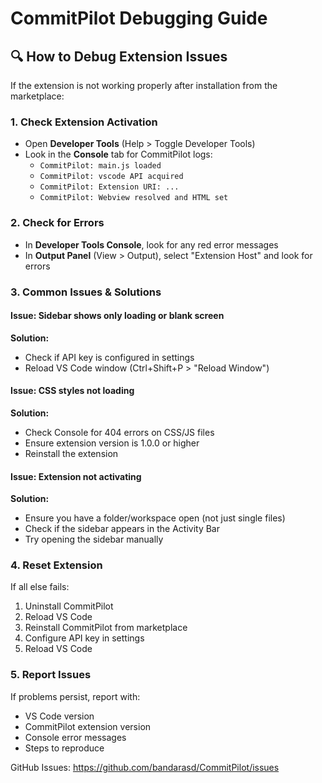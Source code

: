 # CommitPilot Debugging Guide

## 🔍 How to Debug Extension Issues

If the extension is not working properly after installation from the marketplace:

### 1. Check Extension Activation
- Open **Developer Tools** (Help > Toggle Developer Tools)
- Look in the **Console** tab for CommitPilot logs:
  - `CommitPilot: main.js loaded`
  - `CommitPilot: vscode API acquired`
  - `CommitPilot: Extension URI: ...`
  - `CommitPilot: Webview resolved and HTML set`

### 2. Check for Errors
- In **Developer Tools Console**, look for any red error messages
- In **Output Panel** (View > Output), select "Extension Host" and look for errors

### 3. Common Issues & Solutions

#### Issue: Sidebar shows only loading or blank screen
**Solution:** 
- Check if API key is configured in settings
- Reload VS Code window (Ctrl+Shift+P > "Reload Window")

#### Issue: CSS styles not loading
**Solution:** 
- Check Console for 404 errors on CSS/JS files
- Ensure extension version is 1.0.0 or higher
- Reinstall the extension

#### Issue: Extension not activating
**Solution:**
- Ensure you have a folder/workspace open (not just single files)
- Check if the sidebar appears in the Activity Bar
- Try opening the sidebar manually

### 4. Reset Extension
If all else fails:
1. Uninstall CommitPilot
2. Reload VS Code
3. Reinstall CommitPilot from marketplace
4. Configure API key in settings
5. Reload VS Code

### 5. Report Issues
If problems persist, report with:
- VS Code version
- CommitPilot extension version
- Console error messages
- Steps to reproduce

GitHub Issues: https://github.com/bandarasd/CommitPilot/issues